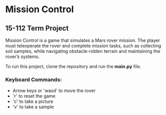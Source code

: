 # Mission Control
## 15-112 Term Project

Mission Control is a game that simulates a Mars rover mission. The player must teleoperate the rover and complete mission tasks, such as collecting soil samples, while navigating obstacle-ridden terrain and maintaining the rover’s systems.

To run this project, clone the repository and run the **main.py** file.

### Keyboard Commands:
- Arrow keys or 'wasd' to move the rover
- 'r' to reset the game
- 'c' to take a picture
- 'v' to take a sample